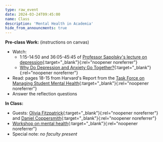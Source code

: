 ```yaml
---
type: raw_event
date: 2024-03-24T09:45:00
name: Class
description: 'Mental Health in Academia'
hide_from_announcments: true
---
```


**Pre-class Work:** (instructions on canvas)
* Watch: 
  * 1:15-14:50 and 36:05-45:45 of [Professor Sapolsky's lecture on depression](https://www.youtube.com/watch?v=NOAgplgTxfc&t=75s){:target="_blank"}{:rel="noopener noreferrer"}
  * [Why Do Depression and Anxiety Go Together?](https://www.youtube.com/watch?v=xdAjGRvxGPM){:target="_blank"}{:rel="noopener noreferrer"}
* Read: pages 18-15 from Harvard's Report from the [Task Force on Managing Student Mental Health](https://provost.harvard.edu/files/provost/files/report_of_the_task_force_on_managing_student_mental_health.pdf){:target="_blank"}{:rel="noopener noreferrer"}
* Answer the reflection questions


**In Class:** 
* Guests: [Olivia Fitzpatrick](https://weiszlab.fas.harvard.edu/olivia-fitzpatrick){:target="_blank"}{:rel="noopener noreferrer"} and [Daniel Coppersmith](https://nocklab.fas.harvard.edu/people/daniel-coppersmith){:target="_blank"}{:rel="noopener noreferrer"}
* [Workshop on mental health](https://hollis.harvard.edu/permalink/f/1mdq5o5/TN_cdi_gale_infotracacademiconefile_A667643894){:target="_blank"}{:rel="noopener noreferrer"}
* Special note: *no faculty present*
